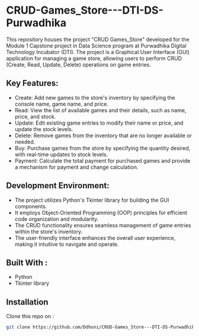 # CRUD-Games_Store---DTI-DS-Purwadhika

This repository houses the project "CRUD Games_Store" developed for the Module 1 Capstone project in Data Science program at Purwadhika Digital Technology Incubator (DTI). The project is a Graphical User Interface (GUI) application for managing a game store, allowing users to perform CRUD (Create, Read, Update, Delete) operations on game entries.

## Key Features:

- Create: Add new games to the store's inventory by specifying the console name, game name, and price.
- Read: View the list of available games and their details, such as name, price, and stock.
- Update: Edit existing game entries to modify their name or price, and update the stock levels.
- Delete: Remove games from the inventory that are no longer available or needed.
- Buy: Purchase games from the store by specifying the quantity desired, with real-time updates to stock levels.
- Payment: Calculate the total payment for purchased games and provide a mechanism for payment and change calculation.

## Development Environment:

- The project utilizes Python's Tkinter library for building the GUI components.
- It employs Object-Oriented Programming (OOP) principles for efficient code organization and modularity.
- The CRUD functionality ensures seamless management of game entries within the store's inventory.
- The user-friendly interface enhances the overall user experience, making it intuitive to navigate and operate.

## Built With :
- Python
- Tkinter library 

## Installation
Clone this repo on :
```bash
git clone https://github.com/Ddhoni/CRUD-Games_Store---DTI-DS-Purwadhika.git
